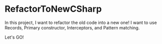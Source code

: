 # RefactorToNewCSharp
In this project, I want to refactor the old code into a new one!
I want to use Records, Primary constructor, Interceptors, and Pattern matching.

Let's GO!
